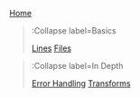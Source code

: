 [Home](/)
> :Collapse label=Basics
>
> [Lines](/docs/basics/lines)
> [Files](/docs/basics/files)

> :Collapse label=In Depth
>
> [Error Handling](/docs/in-depth/error-handling)
> [Transforms](/docs/in-depth/transforms)
